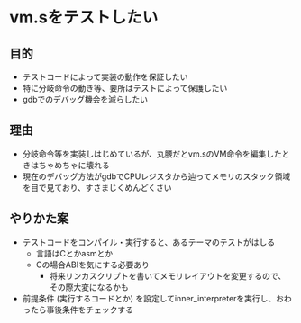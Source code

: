 # vm.sをテストしたい

## 目的

- テストコードによって実装の動作を保証したい
- 特に分岐命令の動き等、要所はテストによって保護したい
- gdbでのデバッグ機会を減らしたい

## 理由

- 分岐命令等を実装しはじめているが、丸腰だとvm.sのVM命令を編集したときはちゃめちゃに壊れる
- 現在のデバッグ方法がgdbでCPUレジスタから辿ってメモリのスタック領域を目で見ており、すさまじくめんどくさい

## やりかた案

- テストコードをコンパイル・実行すると、あるテーマのテストがはしる
  - 言語はCとかasmとか
  - Cの場合ABIを気にする必要あり
    - 将来リンカスクリプトを書いてメモリレイアウトを変更するので、その際大変になるかも
- 前提条件 (実行するコードとか) を設定してinner_interpreterを実行し、おわったら事後条件をチェックする
